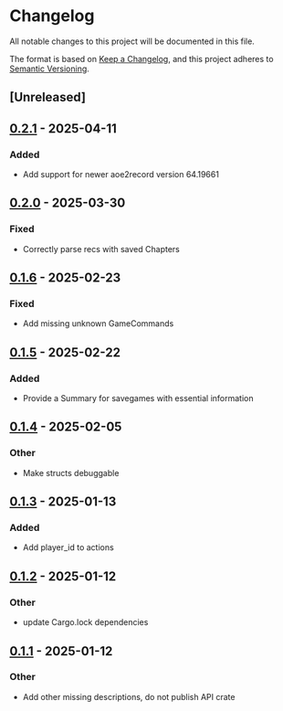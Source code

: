 # Changelog

All notable changes to this project will be documented in this file.

The format is based on [Keep a Changelog](https://keepachangelog.com/en/1.0.0/),
and this project adheres to [Semantic Versioning](https://semver.org/spec/v2.0.0.html).

## [Unreleased]

## [0.2.1](https://github.com/aoe2ct/aoe2rec/compare/aoe2rec-v0.2.0...aoe2rec-v0.2.1) - 2025-04-11

### Added

- Add support for newer aoe2record version 64.19661

## [0.2.0](https://github.com/aoe2ct/aoe2rec/compare/aoe2rec-v0.1.6...aoe2rec-v0.2.0) - 2025-03-30

### Fixed

- Correctly parse recs with saved Chapters

## [0.1.6](https://github.com/aoe2ct/aoe2rec/compare/aoe2rec-v0.1.5...aoe2rec-v0.1.6) - 2025-02-23

### Fixed

- Add missing unknown GameCommands

## [0.1.5](https://github.com/aoe2ct/aoe2rec/compare/aoe2rec-v0.1.4...aoe2rec-v0.1.5) - 2025-02-22

### Added

- Provide a Summary for savegames with essential information

## [0.1.4](https://github.com/aoe2ct/aoe2rec/compare/aoe2rec-v0.1.3...aoe2rec-v0.1.4) - 2025-02-05

### Other

- Make structs debuggable

## [0.1.3](https://github.com/aoe2ct/aoe2rec/compare/aoe2rec-v0.1.2...aoe2rec-v0.1.3) - 2025-01-13

### Added

- Add player_id to actions

## [0.1.2](https://github.com/aoe2ct/aoe2rec/compare/aoe2rec-v0.1.1...aoe2rec-v0.1.2) - 2025-01-12

### Other

- update Cargo.lock dependencies

## [0.1.1](https://github.com/aoe2ct/aoe2rec/compare/aoe2rec-v0.1.0...aoe2rec-v0.1.1) - 2025-01-12

### Other

- Add other missing descriptions, do not publish API crate

